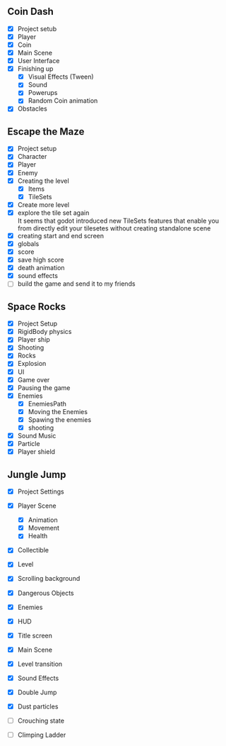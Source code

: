 ## Coin Dash
 - [x] Project setub
 - [x] Player
 - [x] Coin
 - [x] Main Scene
 - [x] User Interface 
 - [x] Finishing up
   - [x] Visual Effects (Tween)
   - [x] Sound
   - [x] Powerups
   - [x] Random Coin animation
  - [x] Obstacles

## Escape the Maze
  - [x] Project setup
  - [x] Character
  - [x] Player
  - [x] Enemy
  - [x] Creating the level
    - [x] Items 
    - [x] TileSets
  - [x] Create more level 
  - [x] explore the tile set again  
		It seems that godot introduced new TileSets features that enable you from directly edit your tilesetes
		without creating standalone scene
  - [x] creating start and end screen
  - [x] globals
  - [x] score
  - [x] save high score
  - [x] death animation 
  - [x] sound effects
  - [ ] build the game and send it to my friends

## Space Rocks
 - [x] Project Setup
 - [x] RigidBody physics 
 - [x] Player ship
 - [x] Shooting
 - [x] Rocks
 - [x] Explosion
 - [x] UI
 - [x] Game over
 - [x] Pausing the game
 - [x] Enemies
	- [x] EnemiesPath
	- [x] Moving the Enemies
	- [x] Spawing the enemies
	- [x] shooting
 - [x] Sound Music
 - [x] Particle
 - [x] Player shield
 
 ## Jungle Jump
 - [x] Project Settings
 - [x] Player Scene
	- [x] Animation 
	- [x] Movement 
	- [x] Health 
- [x] Collectible 
- [x] Level 
- [x] Scrolling background 
- [x] Dangerous Objects
- [x] Enemies
- [x] HUD
- [x] Title screen
- [x] Main Scene
- [x] Level transition
- [x] Sound Effects
- [x] Double Jump
- [x] Dust particles
- [ ] Crouching state
- [ ] Climping Ladder
 
 